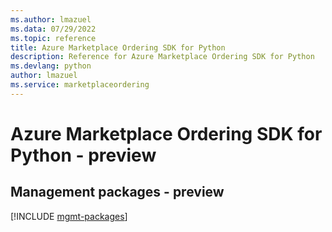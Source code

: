 ```yaml
---
ms.author: lmazuel
ms.data: 07/29/2022
ms.topic: reference
title: Azure Marketplace Ordering SDK for Python
description: Reference for Azure Marketplace Ordering SDK for Python
ms.devlang: python
author: lmazuel
ms.service: marketplaceordering
---
```

# Azure Marketplace Ordering SDK for Python - preview

## Management packages - preview
[!INCLUDE [mgmt-packages](marketplace-ordering-mgmt-index.md)]
